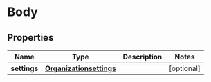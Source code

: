 
# Body

## Properties
Name | Type | Description | Notes
------------ | ------------- | ------------- | -------------
**settings** | [**Organizationsettings**](Organizationsettings.md) |  |  [optional]



